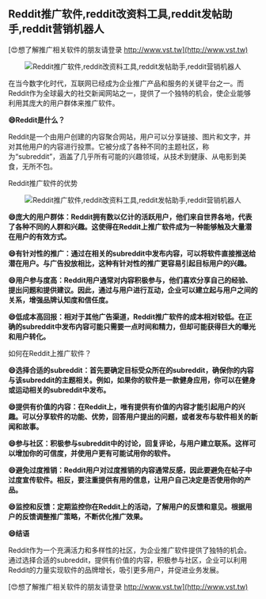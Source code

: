 ## **Reddit推广软件,reddit改资料工具,reddit发帖助手,reddit营销机器人**

[😍想了解推广相关软件的朋友请登录 http://www.vst.tw](http://www.vst.tw)

 <center><img src="https://vst.tw/MP4/tuiguang/png/6.png" alt="Reddit推广软件,reddit改资料工具,reddit发帖助手,reddit营销机器人"></center>

在当今数字化时代，互联网已经成为企业推广产品和服务的关键平台之一。而Reddit作为全球最大的社交新闻网站之一，提供了一个独特的机会，使企业能够利用其庞大的用户群体来推广软件。

**😄Reddit是什么？**

Reddit是一个由用户创建的内容聚合网站，用户可以分享链接、图片和文字，并对其他用户的内容进行投票。它被分成了各种不同的主题社区，称为“subreddit”，涵盖了几乎所有可能的兴趣领域，从技术到健康、从电影到美食，无所不包。

Reddit推广软件的优势

 <center><img src="https://vst.tw/MP4/tuiguang/png/3.png" alt="Reddit推广软件,reddit改资料工具,reddit发帖助手,reddit营销机器人"></center>

**😄庞大的用户群体：Reddit拥有数以亿计的活跃用户，他们来自世界各地，代表了各种不同的人群和兴趣。这使得在Reddit上推广软件成为一种能够触及大量潜在用户的有效方式。**

**😄有针对性的推广：通过在相关的subreddit中发布内容，可以将软件直接推送给潜在用户。与广告投放相比，这种有针对性的推广更容易引起目标用户的兴趣。**

**😄用户参与度高：Reddit用户通常对内容积极参与，他们喜欢分享自己的经验、提出问题和提供建议。因此，通过与用户进行互动，企业可以建立起与用户之间的关系，增强品牌认知度和信任度。**

**😄低成本高回报：相对于其他广告渠道，Reddit推广软件的成本相对较低。在正确的subreddit中发布内容可能只需要一点时间和精力，但却可能获得巨大的曝光和用户转化。**

如何在Reddit上推广软件？

**😄选择合适的subreddit：首先要确定目标受众所在的subreddit，确保你的内容与该subreddit的主题相关。例如，如果你的软件是一款健身应用，你可以在健身或运动相关的subreddit中发布。**

**😄提供有价值的内容：在Reddit上，唯有提供有价值的内容才能引起用户的兴趣。可以分享软件的功能、优势，回答用户提出的问题，或者发布与软件相关的新闻和故事。**

**😄参与社区：积极参与subreddit中的讨论，回复评论，与用户建立联系。这样可以增加你的可信度，并使用户更有可能试用你的软件。**

**😄避免过度推销：Reddit用户对过度推销的内容通常反感，因此要避免在帖子中过度宣传软件。相反，要注重提供有用的信息，让用户自己决定是否使用你的产品。**

**😄监控和反馈：定期监控你在Reddit上的活动，了解用户的反馈和意见。根据用户的反馈调整推广策略，不断优化推广效果。**

**😄结语**

Reddit作为一个充满活力和多样性的社区，为企业推广软件提供了独特的机会。通过选择合适的subreddit，提供有价值的内容，积极参与社区，企业可以利用Reddit的力量实现软件的品牌增长，吸引更多用户，并促进业务发展。

[😍想了解推广相关软件的朋友请登录 http://www.vst.tw](http://www.vst.tw)



